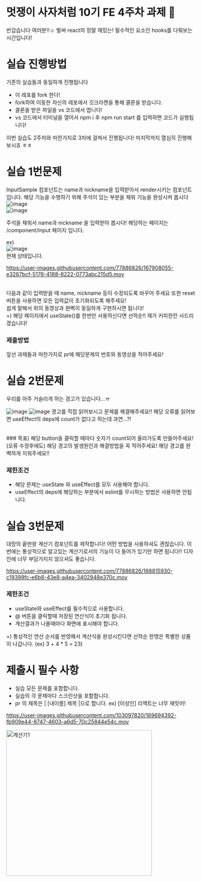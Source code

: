 # 멋쟁이 사자처럼 10기 FE 4주차 과제 🦁

반갑습니다 여러분!!☺️ 
벌써 react의 정말 재밌는! 필수적인 요소인 hooks를 다뤄보는 시간입니다!

# 실습 진행방법 
기존의 실습들과 동일하게 진행됩니다
 - 이 레포를 fork 한다!
 - fork하여 이동한 자신의 레포에서 깃크라켄을 통해 클론을 받습니다.
 - 클론을 받은 파일을 vs 코드에서 엽니다!
 - vs 코드에서 터미널을 열어서 npm i 후 npm run start 를 입력하면 코드가 실행됩니다!
 
이번 실습도 2주차와 마찬가지로 3차에 걸쳐서 진행됩니다! 마지막까지 열심히 진행해보시죠 ㅎㅎ 

# 실습 1번문제
 InputSample 컴포넌트는 name과 nickname을 입력받아서 render시키는 컴포넌트 입니다. 해당 기능을 수행하기 위해 주석이 있는 부분을 채워 기능을 완성시켜 봅시다<br> 
 ![image](https://user-images.githubusercontent.com/77886826/167911379-d2877351-6507-4c26-8b49-fbb647980b0d.png)<br> 
 ![image](https://user-images.githubusercontent.com/77886826/167911449-35a018d5-8405-42d2-ad4c-56e88af3a5e8.png)<br> 

주석을 채워서 name과 nickname 을 입력받아 봅시다!
해당하는 페이지는 /component/input 페이지 입니다.
 
ex) <br>
![image](https://user-images.githubusercontent.com/77886826/167907952-0b89c5e1-db78-40c0-90f6-8e2ee8b54d88.png)
<br>
현재 상태입니다.<br>

https://user-images.githubusercontent.com/77886826/167908055-e3287bcf-5176-4188-8222-0773abc215d5.mov

<br>
다음과 같이 입력받을 때 name, nickname 등이 수정되도록 바꾸어 주세요 또한 reset 버튼을 사용하면 모든 입력값이 초기화되도록 해주세요!<br>
쉽게 말해서 위의 동영상과 완벽히 동일하게 구현하시면 됩니다!
<br>
+) 해당 페이지에서 useState()를 한번만 사용하신다면 선착순!! 제가 커피한잔 사드리겠습니다!

### 제출방법
앞선 과제들과 마찬가지로 pr에 해당문제의 번호와 동영상을 적어주세요!



# 실습 2번문제
우리를 아주 거슬리게 하는 경고가 있습니다...ㅠ

![image](https://user-images.githubusercontent.com/77886826/167908932-02e6913b-02e6-4774-8939-43125eb32082.png)
![image](https://user-images.githubusercontent.com/77886826/167909006-f5dfa5c9-b7b2-49c9-a71f-16db78a9dd4f.png)
경고를 직접 읽어보시고 문제를 해결해주세요!! 해당 오류를 읽어보면 useEffect의 deps에 count가 없다고 하는데 과연...?!

<br>
 ### 목표)
 해당 button을 클릭할 때마다 숫자가 count되어 올라가도록 만들어주세요!(오류 수정후에도)
 해당 경고의 발생원인과 해결방법을 꼭 적어주세요!
 해당 경고를 완벽하게 지워주세요!! 

### 제한조건 

 - 해당 문제는 useState 와 useEffect를 모두 사용해야 합니다.
 - useEffect의 deps에 해당하는 부분에서 eslint를 무시하는 방법은 사용하면 안됩니다.


# 실습 3번문제
 대망의 끝판왕 계산기 컴포넌트를 제작합니다!
 어떤 방법을 사용하셔도 괜찮습니다. 이번에는 통상적으로 알고있는 계산기로서의 기능이 다 들어가 있기만 하면 됩니다!! 디자인에 너무 부담가지지 않으셔도 좋습니다.<br>
 


https://user-images.githubusercontent.com/77886826/168815930-c19399fc-e6b8-43e8-a4ea-3402948e370c.mov





### 제한조건 
 - useState와 useEffect를 필수적으로 사용합니다.
 - @ 버튼을 클릭할때 저장된 연산식이 초기화 됩니다. 
 - 계산결과가 나올때마다 화면에 표시해야 합니다.
 
+) 통상적인 연산 순서를 반영해서 계산식을 완성시킨다면 선착순 한명은 특별한 상품이 나갑니다. (ex) 3 + 4 * 5 = 23) 
 
# 제출시 필수 사항
- 실습 모든 문제를 포함합니다.
- 실습의 각 문제마다 스크린샷을 포함합니다.
- pr 의 제목은 | [내이름] 제목 |으로 합니다.
ex) [이성인] 리엑트는 너무 재밋어!



https://user-images.githubusercontent.com/103097820/169694392-fb909e44-8747-4603-a6d5-70c25844e54c.mov

<img width="388" alt="계산기1" src="https://user-images.githubusercontent.com/103097820/169694394-494586b5-115c-4ffe-a48a-641bb6e0bd35.png">


